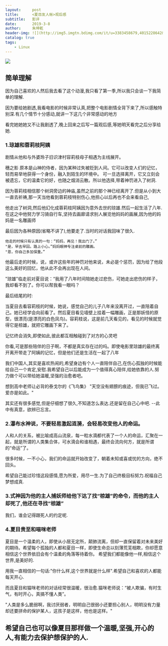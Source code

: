 ```yaml
---
layout:     post
title:      <夏目友人帐>观后感
subtitle:   影评
date:       2019-3-8
author:     朱坤乾
header-img: ![](http://img5.imgtn.bdimg.com/it/u=3383458679,4015228642&fm=11&gp=0.jpg)
catalog: true
tags:
    - Linux
---
```

![](http://img5.imgtn.bdimg.com/it/u=3383458679,4015228642&fm=11&gp=0.jpg)
##  简单理解
因为自己喜欢的人然后我去看了这个动漫,我只看了第一季,所以我只会谈一下我简单的理解.

因为要给她剧透,我看电影的时候非常认真,把整个电影剧情全背下来了,所以感触特别深.有几个情节十分感动,就讲一下这几个非常感动的地方

看完她她她又不让我剧透了,晚上回来之后写一篇观后感,等她明天看完之后分享给她.

###  1.琼雄和蓉莉枝阿姨
剧情从他和与外婆玲子旧识津村容莉枝母子相遇为主线展开。

穗之影 原本是山神的侍者，因为某种过失被贬到人间。它可以改变人们的记忆，轻而易举地获得一个身份，融入到陌生的环境中。
可一旦选择离开，它又立刻会被遗忘，它的温柔它的好，也随之烟消云散。所以他选择,带着神罚进入了树洞.

因为蓉莉枝相信那个树洞旁边的神庙,虽然之前的那个神已经离开了.但是从小到大一直去祈祷,那一天当他看到蓉莉枝特别伤心,他担心以后再也不会来看自己,

他走出了树洞,然后他幻化成蓉莉枝阿姨因为意外去世的琼雄.然后一起生活了八年.在这之中他努力学习骑自行车,坚持去画廊请求别人展览他妈妈的画展,因为他的妈妈是一名雕画师

最后因为各种原因(省略不讲了),他要走了.当时的对话我回味了很久.

```
他走的时候只有认真的一句：“妈妈，再见！我出门了。”
"是，早去早回。路上小心。”妈妈眼神专注桌前的雕画。
"恩，你自己多加保重。”
```

他最后走的时候，说，或许这些年的神罚对他来说，未必是个惩罚，因为给了他段这么美好的回忆，他从此不会再出现在人间。

"琼雄"临走前对夏目说：“我用了八年时间陪她走过悲伤，可她走出悲伤的样子，我却看不到了。你可以帮我看一眼吗？

最后结尾的时:

当夏目去看容莉枝的时候，她说，感觉自己的儿子八年来没离开过，一直陪着自己。她已经学会向前看了。然后夏目看见墙壁上挂着一幅雕画，正是那妖怪的原型，很漂亮(是漂亮的白色凤鸟)。容莉枝说，这是前几天看见的，看见的时候就觉得它是椋雄，就把它雕画下来了。

记忆终会消失,即使如此,彼此都互相触碰到了对方的心灵吧 

你看,可是那些陪伴的日子啊，不都是真实存在过的吗。即使电影里琼雄的最终离开离开带走了阿姨的记忆，但是他们还是生活在一起了八年

我们中国人,其实是喜欢热闹的,希望身边有个人一直陪伴自己,在伤心孤独的时候能给自己一个肯定,安慰.我希望自己以后能成为一个值得真心陪伴,给她依靠的人.努力做个可以带给她温暖,坚强的治愈者吧。

想到高中老师让必背的泰戈尔的《飞鸟集》   "天空没有翅膀的痕迹，但我已飞过。爱亦是如此。"

其实还有很多感觉,但是仔细想了很久,不知道怎么表达.还是留在自己心中吧.           --此中有真意，欲辨已忘言。 


###  2.瀑布水神说，不要轻易激起涟漪，会轻易改变他人的命运。

人和人的关系，被比喻成高山流泉，每一粒水滴都代表了一个人的命运，汇聚在一起，就是所谓的人类集合体，可水滴会和谁相遇，最终会流向何方，就是所谓的“命运”了。

很多时候，一不小心，我们的命运就开始改变了，朝着未知或喜或忧的方向，绝不回头。

希望自己能过珍惜这段感情,愿为所爱，用尽一生.为了自己终极目标努力.祝福自己梦想成真.

###  3.式神因为他的主人捕妖师给他下达了找“椋雄”的命令，而他的主人却死了,他还在寻找“椋雄”

我们，谁会记得跟死人的约定呢.


###  4.夏目贵至和喵咪老师
夏目是一个温柔的人，即使从小居无定所，颠肺流离，但却一直保留着对未来美好的期待。希望每个孤独的人都和夏目一样，即使生命总以刻薄荒芜相欺，你却愿意相信这个世界依旧会有个温柔的角落等待着你。
希望我们都能像他一样,相信这个世界,是美好的.

用我一直相信的一句话:"你什么样,这个世界就是什么样".希望自己和喜欢的人都能每天开心.

而且夏目和猫咪老师的对话经常很温暖，很治愈.猫咪老师说：“被人欺骗，有时生气，有时开心，真搞不懂人类”。    

"人类是多么脆弱啊，我讨厌弱者，明明自己很弱小还要担心别人，明明没有力量却还要拼命的保护某人，这孩子是这样，他也是这样。"




##   希望自己也可以像夏目那样做一个温暖,坚强,开心的人,有能力去保护想保护的人.